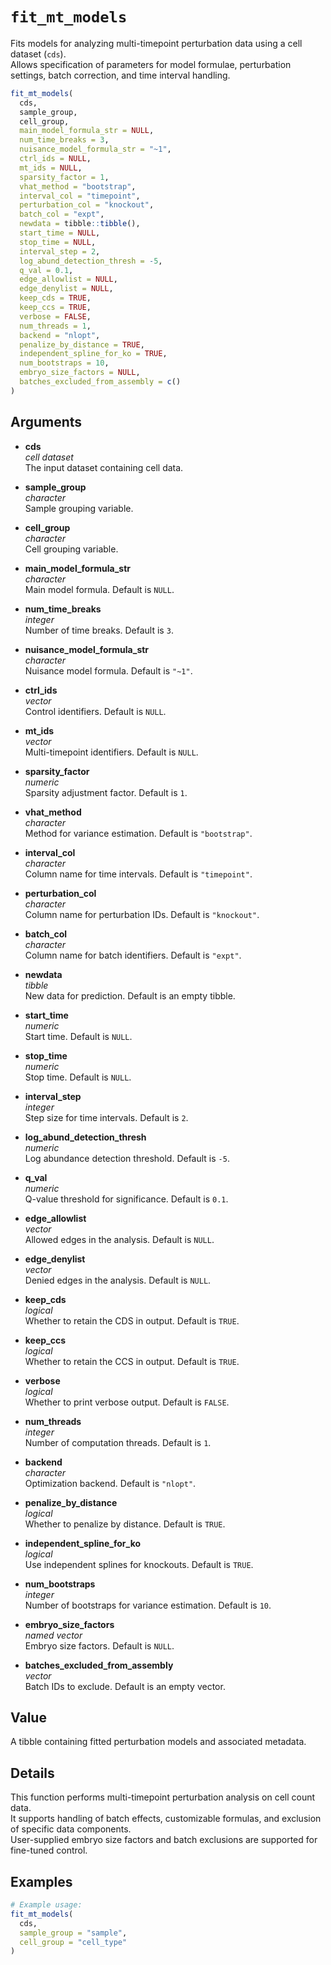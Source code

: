 # `fit_mt_models`

Fits models for analyzing multi-timepoint perturbation data using a cell dataset (`cds`).  
Allows specification of parameters for model formulae, perturbation settings, batch correction, and time interval handling.

```r
fit_mt_models(
  cds,
  sample_group,
  cell_group,
  main_model_formula_str = NULL,
  num_time_breaks = 3,
  nuisance_model_formula_str = "~1",
  ctrl_ids = NULL,
  mt_ids = NULL,
  sparsity_factor = 1,
  vhat_method = "bootstrap",
  interval_col = "timepoint",
  perturbation_col = "knockout",
  batch_col = "expt",
  newdata = tibble::tibble(),
  start_time = NULL,
  stop_time = NULL,
  interval_step = 2,
  log_abund_detection_thresh = -5,
  q_val = 0.1,
  edge_allowlist = NULL,
  edge_denylist = NULL,
  keep_cds = TRUE,
  keep_ccs = TRUE,
  verbose = FALSE,
  num_threads = 1,
  backend = "nlopt",
  penalize_by_distance = TRUE,
  independent_spline_for_ko = TRUE,
  num_bootstraps = 10,
  embryo_size_factors = NULL,
  batches_excluded_from_assembly = c()
)
```

## Arguments

- **cds**  
  *cell dataset*  
  The input dataset containing cell data.

- **sample_group**  
  *character*  
  Sample grouping variable.

- **cell_group**  
  *character*  
  Cell grouping variable.

- **main_model_formula_str**  
  *character*  
  Main model formula. Default is `NULL`.

- **num_time_breaks**  
  *integer*  
  Number of time breaks. Default is `3`.

- **nuisance_model_formula_str**  
  *character*  
  Nuisance model formula. Default is `"~1"`.

- **ctrl_ids**  
  *vector*  
  Control identifiers. Default is `NULL`.

- **mt_ids**  
  *vector*  
  Multi-timepoint identifiers. Default is `NULL`.

- **sparsity_factor**  
  *numeric*  
  Sparsity adjustment factor. Default is `1`.

- **vhat_method**  
  *character*  
  Method for variance estimation. Default is `"bootstrap"`.

- **interval_col**  
  *character*  
  Column name for time intervals. Default is `"timepoint"`.

- **perturbation_col**  
  *character*  
  Column name for perturbation IDs. Default is `"knockout"`.

- **batch_col**  
  *character*  
  Column name for batch identifiers. Default is `"expt"`.

- **newdata**  
  *tibble*  
  New data for prediction. Default is an empty tibble.

- **start_time**  
  *numeric*  
  Start time. Default is `NULL`.

- **stop_time**  
  *numeric*  
  Stop time. Default is `NULL`.

- **interval_step**  
  *integer*  
  Step size for time intervals. Default is `2`.

- **log_abund_detection_thresh**  
  *numeric*  
  Log abundance detection threshold. Default is `-5`.

- **q_val**  
  *numeric*  
  Q-value threshold for significance. Default is `0.1`.

- **edge_allowlist**  
  *vector*  
  Allowed edges in the analysis. Default is `NULL`.

- **edge_denylist**  
  *vector*  
  Denied edges in the analysis. Default is `NULL`.

- **keep_cds**  
  *logical*  
  Whether to retain the CDS in output. Default is `TRUE`.

- **keep_ccs**  
  *logical*  
  Whether to retain the CCS in output. Default is `TRUE`.

- **verbose**  
  *logical*  
  Whether to print verbose output. Default is `FALSE`.

- **num_threads**  
  *integer*  
  Number of computation threads. Default is `1`.

- **backend**  
  *character*  
  Optimization backend. Default is `"nlopt"`.

- **penalize_by_distance**  
  *logical*  
  Whether to penalize by distance. Default is `TRUE`.

- **independent_spline_for_ko**  
  *logical*  
  Use independent splines for knockouts. Default is `TRUE`.

- **num_bootstraps**  
  *integer*  
  Number of bootstraps for variance estimation. Default is `10`.

- **embryo_size_factors**  
  *named vector*  
  Embryo size factors. Default is `NULL`.

- **batches_excluded_from_assembly**  
  *vector*  
  Batch IDs to exclude. Default is an empty vector.

## Value

A tibble containing fitted perturbation models and associated metadata.

## Details

This function performs multi-timepoint perturbation analysis on cell count data.  
It supports handling of batch effects, customizable formulas, and exclusion of specific data components.  
User-supplied embryo size factors and batch exclusions are supported for fine-tuned control.

## Examples

```r
# Example usage:
fit_mt_models(
  cds,
  sample_group = "sample",
  cell_group = "cell_type"
)
```
